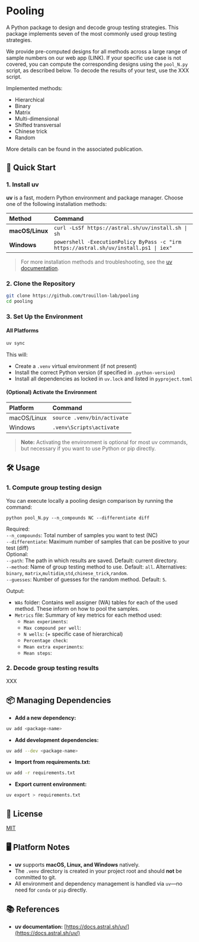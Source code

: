 # Pooling

A Python package to design and decode group testing strategies. This package implements seven of the most commonly used group testing strategies.  

We provide pre-computed designs for all methods across a large range of sample numbers on our web app (LINK). If your specific use case is not covered, you can compute the corresponding designs using the `pool_N.py` script, as described below.
To decode the results of your test, use the XXX script.  

Implemented methods:
- Hierarchical
- Binary
- Matrix
- Multi-dimensional
- Shifted transversal
- Chinese trick
- Random

More details can be found in the associated publication.

## 🚀 Quick Start

### 1. **Install uv**

**uv** is a fast, modern Python environment and package manager.
Choose one of the following installation methods:


| Method | Command |
| :-- | :-- |
| **macOS/Linux** | `curl -LsSf https://astral.sh/uv/install.sh \| sh` |
| **Windows** | `powershell -ExecutionPolicy ByPass -c "irm https://astral.sh/uv/install.ps1 \| iex"` |

> For more installation methods and troubleshooting, see the [uv documentation](https://docs.astral.sh/uv/).

### 2. **Clone the Repository**

```bash
git clone https://github.com/trouillon-lab/pooling
cd pooling
```


### 3. **Set Up the Environment**

#### **All Platforms**

```bash
uv sync
```

This will:
- Create a `.venv` virtual environment (if not present)
- Install the correct Python version (if specified in `.python-version`)
- Install all dependencies as locked in `uv.lock` and listed in `pyproject.toml`


#### **(Optional) Activate the Environment**

| Platform | Command |
| :-- | :-- |
| macOS/Linux | `source .venv/bin/activate` |
| Windows | `.venv\Scripts\activate` |

> **Note:** Activating the environment is optional for most uv commands, but necessary if you want to use Python or pip directly.

## 🛠️ Usage

### 1. **Compute group testing design**

You can execute locally a pooling design comparison by running the command:

`python pool_N.py --n_compounds NC --differentiate diff`

Required:  
`--n_compounds`: Total number of samples you want to test (NC)  
`--differentiate`: Maximum number of samples that can be positive to your test (diff)  
Optional:  
`--path`: The path in which results are saved. Default: current directory.  
`--method`: Name of group testing method to use. Default: `all`. Alternatives: `binary`, `matrix`,`multidim`,`std`,`chinese_trick`,`random`.  
`--guesses`: Number of guesses for the random method. Default: `5`.  

Output:
- `WAs` folder: Contains well assigner (WA) tables for each of the used method. These inform on how to pool the samples.
-  `Metrics` file: Summary of key metrics for each method used:
    - `Mean experiments`:
    - `Max compound per well`:
    - `N wells`: (+ specific case of hierarchical)
    -  `Percentage check`:
    -  `Mean extra experiments`:
    -  `Mean steps`:

### 2. **Decode group testing results**

XXX

## 📦 Managing Dependencies

- **Add a new dependency:**

```bash
uv add <package-name>
```

- **Add development dependencies:**

```bash
uv add --dev <package-name>
```

- **Import from requirements.txt:**

```bash
uv add -r requirements.txt
```

- **Export current environment:**

```bash
uv export > requirements.txt
```


## 📝 License

[MIT](https://choosealicense.com/licenses/mit/)

## 🖥️ Platform Notes

- **uv** supports **macOS, Linux, and Windows** natively.
- The `.venv` directory is created in your project root and should **not** be committed to git.
- All environment and dependency management is handled via `uv`—no need for `conda` or `pip` directly.


## 📚 References

- **uv documentation:** [https://docs.astral.sh/uv/](https://docs.astral.sh/uv/)
